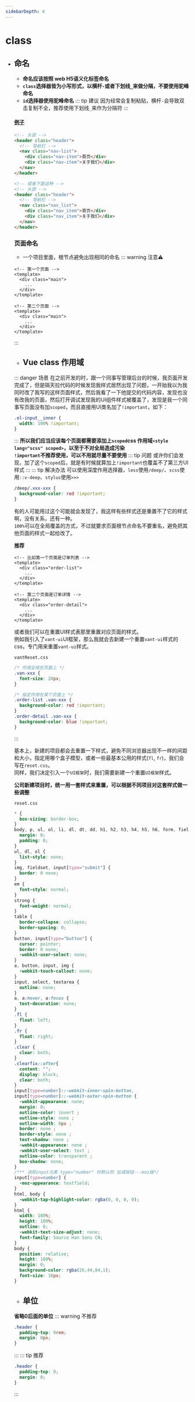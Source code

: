 ```yaml
---
sidebarDepth: 4
---
```

# class

- ## 命名
  + **命名应该按照 web H5语义化标签命名**
  + **`class`选择器皆为小写形式，以横杆`-`或者下划线`_`来做分隔，不要使用驼峰命名**
  + **`id`选择器使用驼峰命名**
  ::: tip 建议
  因为经常会复制粘贴，横杆`-`会导致双击复制不全，推荐使用下划线`_`来作为分隔符
  :::
  #### [例子]()
  ```html
  <!-- 头部 -->
  <header class="header">
    <!-- 导航栏 -->
    <nav class="nav-list">
      <div class="nav-item">首页</div>
      <div class="nav-item">关于我们</div>
    </nav>
  </header>

  <!-- 或者下面这种 -->
  <!-- 头部 -->
  <header class="header">
    <!-- 导航栏 -->
    <nav class="nav_list">
      <div class="nav_item">首页</div>
      <div class="nav_item">关于我们</div>
    </nav>
  </header>
  ```
  ### 页面命名
    - 一个项目里面，根节点避免出现相同的命名
    ::: warning 注意⚠️
    ```vue
    <!-- 第一个页面 -->
    <template>
      <div class="main">
        ...
      </div>
    </template>

    <!-- 第二个页面 -->
    <template>
      <div class="main">
        ...
      </div>
    </template>
    ```
    :::

  - ## Vue class 作用域
  ::: danger 场景
  在之前开发的时，跟一个同事写管理后台的时候，我页面开发完成了，但是隔天拉代码的时候发现我样式居然出现了问题，一开始我以为我同时改了我写的这样页面样式，然后我看了一下他提交的代码内容，发现也没有改我的页面，然后打开调试发现我的UI组件样式被覆盖了，发现是我一个同事写页面没有加`scoped`，而且直接用UI类名加了`!important`，如下：
  ```css
  .el-input__inner {
    width: 100% !important;
  }
  ```
  :::
  **所以我们应当应该每个页面都需要添加上`scoped`css 作用域`<style lang="scss" scoped>`，以至于不对全局造成污染**<br/>
  **`!important`不推荐使用，可以不用就尽量不要使用**
  ::: tip 问题
  或许你们会发现，加了这个`scoped`后，就是有时候就算加上`!important`也覆盖不了第三方UI样式
  :::
  ::: tip 解决办法
  可以使用深度作用选择器，`less`使用`/deep/`、`scss`使用`::v-deep`、`stylus`使用`>>>`
  ```css
  /deep/.xxx-xxx {
    background-color: red !important;
  }
  ```
  有的人可能用过这个可能就会发现了，我这样有些样式还是重置不了它的样式啊，没有关系，还有一种。<br/>
  `100%`可以在全局覆盖的方式，不过就要求页面根节点命名不要重名，避免把其他页面的样式一起给改了。<br/>

  **推荐**
    ```vue
    <!-- 比如第一个页面是订单列表 -->
    <template>
      <div class="order-list">
        ...
      </div>
    </template>

    <!-- 第二个页面是订单详情 -->
    <template>
      <div class="order-detail">
        ...
      </div>
    </template>
    ```

  或者我们可以在重置UI样式表那里重置对应页面的样式。<br/>
  例如我引入了`vant-ui`UI框架，那么我就会去新建一个重置`vant-ui`样式的css，专门用来重置`vant-ui`样式。<br/>

  `vantReset.css`
  ```css
  /* 作用全局在页面上 */
  .van-xxx {
    font-size: 20px;
  }

  /* 指定作用在某个页面上 */
  .order-list .van-xxx {
    background-color: red !important;
  }
  .order-detail .van-xxx {
    background-color: blue !important;
  }
  ```
  :::

  基本上，新建的项目都会去重置一下样式，避免不同浏览器出现不一样的间距和大小，指定用哪个盒子模型，或者一些最基本公用的样式(`fl`, `fr`)，我们会写在`reset.css`。<br/>
  同样，我们决定引入一个`UI框架`时，我们需要新建一个重置`UI框架`样式。<br/>

  **公司新建项目时，统一用一套样式来重置，可以根据不同项目对这套样式做一些调整**

  `reset.css`
  ```css
  * {
    box-sizing: border-box;
  }
  body, p, ul, ol, li, dl, dt, dd, h1, h2, h3, h4, h5, h6, form, fieldset, legend, input, select, textarea, button, th, td, menu {
    margin: 0;
    padding: 0;
  }
  ul, dl, ol {
    list-style: none;
  }
  img, fieldset, input[type="submit"] {
    border: 0 none;
  }
  em {
    font-style: normal;
  }
  strong {
    font-weight: normal;
  }
  table {
    border-collapse: collapse;
    border-spacing: 0;
  }
  button, input[type="button"] {
    cursor: pointer;
    border: 0 none;
    -webkit-user-select: none;
  }
  a, button, input, img {
    -webkit-touch-callout: none;
  }
  input, select, textarea {
    outline: none;
  }
  a, a:hover, a:focus {
    text-decoration: none;
  }
  .fl {
    float: left;
  }
  .fr {
    float: right;
  }
  .clear {
    clear: both;
  }
  .clearfix::after{
    content: "";
    display: block;
    clear: both;
  }
  input[type=number]::-webkit-inner-spin-button,
  input[type=number]::-webkit-outer-spin-button {
    -webkit-appearance: none;
    margin: 0;
    outline-color: invert ;
    outline-style: none ;
    outline-width: 0px ;
    border: none ;
    border-style: none ;
    text-shadow: none ;
    -webkit-appearance: none ;
    -webkit-user-select: text ;
    outline-color: transparent ;
    box-shadow: none;
  }
  /*** 消除input元素 type="number" 时默认的 加减按钮---moz版*/
  input[type=number] {
    -moz-appearance: textfield;
  }
  html, body {
    -webkit-tap-highlight-color: rgba(0, 0, 0, 0);
  }
  html {
    width: 100%;
    height: 100%;
    outline: 0;
    -webkit-text-size-adjust: none;
    font-family: Source Han Sans CN;
  }
  body {
    position: relative;
    height: 100%;
    margin: 0;
    background-color: rgba(26,44,84,1);
    font-size: 16px;
  }
  ```

  - ## 单位
  **省略0后面的单位**
  ::: warning 不推荐
  ```css
  .header {
    padding-top: 0rem;
    margin: 0px;
  }
  ```
  :::
  ::: tip 推荐
  ```css
  .header {
    padding-top: 0;
    margin: 0;
  }
  ```
  :::
